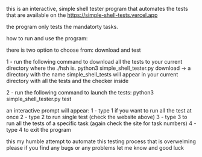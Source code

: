 this is an interactive, simple shell tester program that automates the tests that are available on the https://simple-shell-tests.vercel.app

the program only tests the mandatorty tasks.

how to run and use the program:

there is two option to choose from: download and test

1 - run the following command to download all the tests to your current directory where the ./hsh is.
        python3 simple_shell_tester.py download
   -> a directory with the name simple_shell_tests will appear in your current directory with all the tests and the checker inside

2 - run the following command to launch the tests:
        python3 simple_shell_tester.py test

an interactive prompt will appear:
    1 - type 1 if you want to run all the test at once
    2 - type 2 to run single test (check the website above)
    3 - type 3 to run all the tests of a specific task (again check the site for task numbers)
    4 - type 4 to exit the program

this my humble attempt to automate this testing process that is overwelming
please if you find any bugs or any problems let me know and good luck


